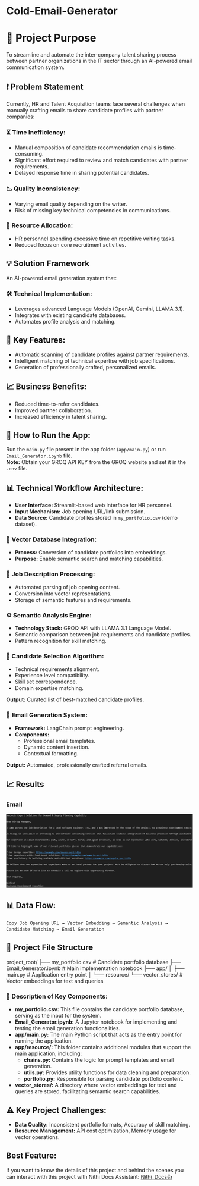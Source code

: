 # Cold-Email-Generator

# 🎯 Project Purpose
To streamline and automate the inter-company talent sharing process between partner organizations in the IT sector through an AI-powered email communication system.

## ❗ Problem Statement
Currently, HR and Talent Acquisition teams face several challenges when manually crafting emails to share candidate profiles with partner companies:

### ⏳ Time Inefficiency:
- Manual composition of candidate recommendation emails is time-consuming.
- Significant effort required to review and match candidates with partner requirements.
- Delayed response time in sharing potential candidates.

### 📉 Quality Inconsistency:
- Varying email quality depending on the writer.
- Risk of missing key technical competencies in communications.

### 🏢 Resource Allocation:
- HR personnel spending excessive time on repetitive writing tasks.
- Reduced focus on core recruitment activities.

## 💡 Solution Framework
An AI-powered email generation system that:

### 🛠️ Technical Implementation:
- Leverages advanced Language Models (OpenAI, Gemini, LLAMA 3.1).
- Integrates with existing candidate databases.
- Automates profile analysis and matching.

## 🔑 Key Features:
- Automatic scanning of candidate profiles against partner requirements.
- Intelligent matching of technical expertise with job specifications.
- Generation of professionally crafted, personalized emails.

## 📈 Business Benefits:
- Reduced time-to-refer candidates.
- Improved partner collaboration.
- Increased efficiency in talent sharing.

## 🚀 How to Run the App:
Run the `main.py` file present in the app folder (`app/main.py`) or run `Email_Generator.ipynb` file.  
**Note:** Obtain your GROQ API KEY from the GROQ website and set it in the `.env` file.

## 📊 Technical Workflow Architecture:
- **User Interface:** Streamlit-based web interface for HR personnel.
- **Input Mechanism:** Job opening URL/link submission.
- **Data Source:** Candidate profiles stored in `my_portfolio.csv` (demo dataset).

### 🔗 Vector Database Integration:
- **Process:** Conversion of candidate portfolios into embeddings.
- **Purpose:** Enable semantic search and matching capabilities.

### 📝 Job Description Processing:
- Automated parsing of job opening content.
- Conversion into vector representations.
- Storage of semantic features and requirements.

### ⚙️ Semantic Analysis Engine:
- **Technology Stack:** GROQ API with LLAMA 3.1 Language Model.
- Semantic comparison between job requirements and candidate profiles.
- Pattern recognition for skill matching.

### 👥 Candidate Selection Algorithm:
- Technical requirements alignment.
- Experience level compatibility.
- Skill set correspondence.
- Domain expertise matching.
  
**Output:** Curated list of best-matched candidate profiles.

### 📧 Email Generation System:
- **Framework:** LangChain prompt engineering.
- **Components:**
  - Professional email templates.
  - Dynamic content insertion.
  - Contextual formatting.

**Output:** Automated, professionally crafted referral emails.

## 📈 Results
### Email
![Email 1](img1.png)

## 📊 Data Flow:
`Copy Job Opening URL → Vector Embedding → Semantic Analysis → Candidate Matching → Email Generation`

## 📁 Project File Structure
project_root/ ├── my_portfolio.csv # Candidate portfolio database ├── Email_Generator.ipynb # Main implementation notebook ├── app/ │ ├── main.py # Application entry point │ └── resource/ └── vector_stores/ # Vector embeddings for text and queries


### 📂 Description of Key Components:
- **my_portfolio.csv:** This file contains the candidate portfolio database, serving as the input for the system.
- **Email_Generator.ipynb:** A Jupyter notebook for implementing and testing the email generation functionalities.
- **app/main.py:** The main Python script that acts as the entry point for running the application.
- **app/resource/:** This folder contains additional modules that support the main application, including:
  - **chains.py:** Contains the logic for prompt templates and email generation.
  - **utils.py:** Provides utility functions for data cleaning and preparation.
  - **portfolio.py:** Responsible for parsing candidate portfolio content.
- **vector_stores/:** A directory where vector embeddings for text and queries are stored, facilitating semantic search capabilities.


## ⚠️ Key Project Challenges:
- **Data Quality:** Inconsistent portfolio formats, Accuracy of skill matching.
- **Resource Management:** API cost optimization, Memory usage for vector operations.

## Best Feature:
If you want to know the details of this project and behind the scenes you can interact with this project with Nithi Docs Assistant:
[Nithi_Docs👍](https://hf.co/chat/assistant/66d5eefcf8fde83943155c44 "Get Over to assistant✌️")
